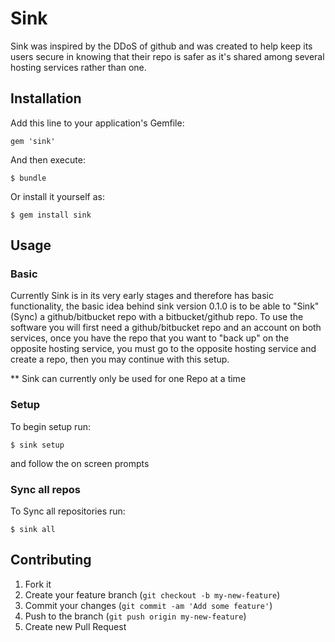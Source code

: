 # Sink

Sink was inspired by the DDoS of github and was created to help keep its users secure in knowing that their repo is safer as it's shared among several hosting services rather than one.

## Installation

Add this line to your application's Gemfile:

    gem 'sink'

And then execute:

    $ bundle

Or install it yourself as:

    $ gem install sink

## Usage

### Basic
Currently Sink is in its very early stages and therefore has basic functionality, the basic idea behind sink version 0.1.0 is to be able to "Sink" (Sync) a github/bitbucket repo with a bitbucket/github repo. To use the software you will first need a github/bitbucket repo and an account on both services, once you have the repo that you want to "back up" on the opposite hosting service, you must go to the opposite hosting service and create a repo, then you may continue with this setup.

** Sink can currently only be used for one Repo at a time

### Setup
To begin setup run:

    $ sink setup

and follow the on screen prompts

### Sync all repos
To Sync all repositories run:

    $ sink all

## Contributing

1. Fork it
2. Create your feature branch (`git checkout -b my-new-feature`)
3. Commit your changes (`git commit -am 'Add some feature'`)
4. Push to the branch (`git push origin my-new-feature`)
5. Create new Pull Request

